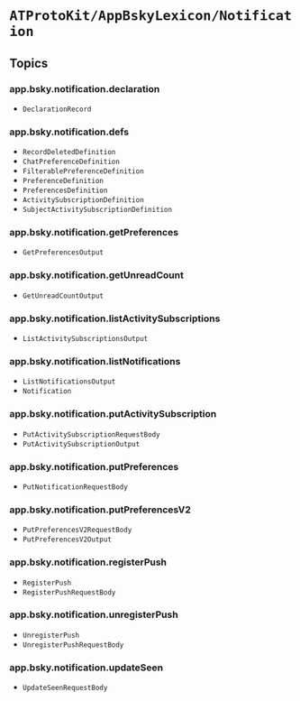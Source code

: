 # ``ATProtoKit/AppBskyLexicon/Notification``

## Topics

### app.bsky.notification.declaration

- ``DeclarationRecord``

### app.bsky.notification.defs

- ``RecordDeletedDefinition``
- ``ChatPreferenceDefinition``
- ``FilterablePreferenceDefinition``
- ``PreferenceDefinition``
- ``PreferencesDefinition``
- ``ActivitySubscriptionDefinition``
- ``SubjectActivitySubscriptionDefinition``

### app.bsky.notification.getPreferences

- ``GetPreferencesOutput``

### app.bsky.notification.getUnreadCount

- ``GetUnreadCountOutput``

### app.bsky.notification.listActivitySubscriptions

- ``ListActivitySubscriptionsOutput``

### app.bsky.notification.listNotifications

- ``ListNotificationsOutput``
- ``Notification``

### app.bsky.notification.putActivitySubscription

- ``PutActivitySubscriptionRequestBody``
- ``PutActivitySubscriptionOutput``

### app.bsky.notification.putPreferences

- ``PutNotificationRequestBody``

### app.bsky.notification.putPreferencesV2

- ``PutPreferencesV2RequestBody``
- ``PutPreferencesV2Output``

### app.bsky.notification.registerPush

- ``RegisterPush``
- ``RegisterPushRequestBody``

### app.bsky.notification.unregisterPush

- ``UnregisterPush``
- ``UnregisterPushRequestBody``

### app.bsky.notification.updateSeen

- ``UpdateSeenRequestBody``
